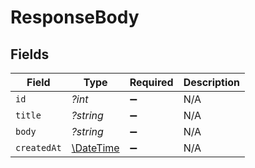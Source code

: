 # ResponseBody


## Fields

| Field                                                         | Type                                                          | Required                                                      | Description                                                   |
| ------------------------------------------------------------- | ------------------------------------------------------------- | ------------------------------------------------------------- | ------------------------------------------------------------- |
| `id`                                                          | *?int*                                                        | :heavy_minus_sign:                                            | N/A                                                           |
| `title`                                                       | *?string*                                                     | :heavy_minus_sign:                                            | N/A                                                           |
| `body`                                                        | *?string*                                                     | :heavy_minus_sign:                                            | N/A                                                           |
| `createdAt`                                                   | [\DateTime](https://www.php.net/manual/en/class.datetime.php) | :heavy_minus_sign:                                            | N/A                                                           |